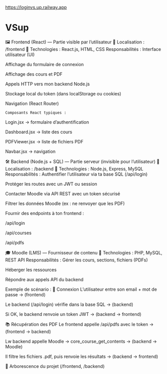https://loginvs.up.railway.app
# VSup
🖼️ Frontend (React) — Partie visible par l’utilisateur
📍 Localisation : /frontend
🔧 Technologies : React.js, HTML, CSS
 Responsabilités :
Interface utilisateur (UI)

Affichage du formulaire de connexion

Affichage des cours et PDF

Appels HTTP vers mon backend Node.js

Stockage local du token (dans localStorage ou cookies)

Navigation (React Router)

    Composants React typiques :
    
Login.jsx → formulaire d’authentification

Dashboard.jsx → liste des cours

PDFViewer.jsx → liste de fichiers PDF

Navbar.jsx → navigation

🛠️ Backend (Node.js + SQL) — Partie serveur (invisible pour l’utilisateur)
📍 Localisation : /backend
🔧 Technologies : Node.js, Express, MySQL
 Responsabilités :
Authentifier l’utilisateur via ta base SQL (/api/login)

Protéger les routes avec un JWT ou session

Contacter Moodle via API REST avec un token sécurisé

Filtrer les données Moodle (ex : ne renvoyer que les PDF)

Fournir des endpoints à ton frontend :

/api/login

/api/courses

/api/pdfs

🎓 Moodle (LMS) — Fournisseur de contenu
🔧 Technologies : PHP, MySQL, REST API
 Responsabilités :
Gérer les cours, sections, fichiers (PDFs)

Héberger les ressources

Répondre aux appels API du backend

 Exemple de scénario :
🔐 Connexion
L’utilisateur entre son email + mot de passe → (frontend)

Le backend (/api/login) vérifie dans la base SQL → (backend)

Si OK, le backend renvoie un token JWT → (backend → frontend)

📚 Récupération des PDF
Le frontend appelle /api/pdfs avec le token → (frontend → backend)

Lw backend appelle Moodle → core_course_get_contents → (backend → Moodle)

Il filtre les fichiers .pdf, puis renvoie les résultats → (backend → frontend)

📁 Arborescence du projet (/frontend, /backend)

